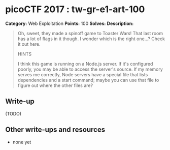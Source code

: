 # picoCTF 2017 : tw-gr-e1-art-100

**Category:** Web Exploitation
**Points:** 100
**Solves:** 
**Description:**

> Oh, sweet, they made a spinoff game to Toaster Wars! That last room has a lot of flags in it though. I wonder which is the right one...? Check it out here.
> 
> 
>  HINTS
> 
> I think this game is running on a Node.js server. If it's configured poorly, you may be able to access the server's source. If my memory serves me correctly, Node servers have a special file that lists dependencies and a start command; maybe you can use that file to figure out where the other files are?


## Write-up

(TODO)

## Other write-ups and resources

* none yet

